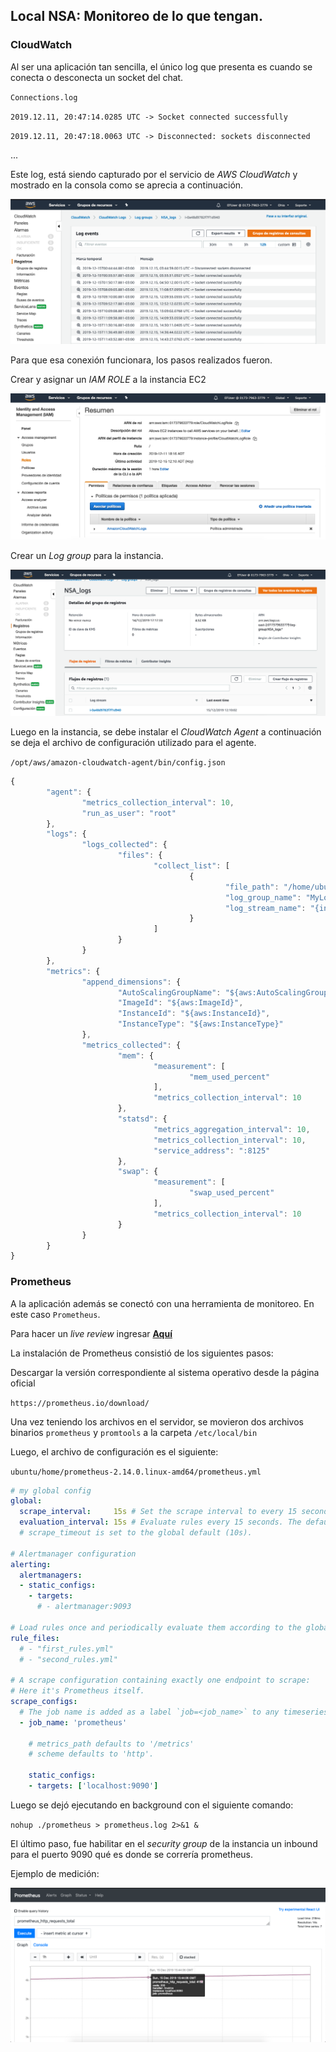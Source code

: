## Local NSA: Monitoreo de lo que tengan.

### CloudWatch
Al ser una aplicación tan sencilla, el único log que presenta es cuando se conecta o desconecta un socket del chat. 


`Connections.log`

`2019.12.11, 20:47:14.0285 UTC -> Socket connected successfully`

`2019.12.11, 20:47:18.0063 UTC -> Disconnected: sockets disconnected`

...

Este log, está siendo capturado por el servicio de *AWS CloudWatch* y mostrado en la consola como se aprecia a continuación.

![CloudWatchConsole](awsCloudWatch.png)

Para que esa conexión funcionara, los pasos realizados fueron. 

Crear y asignar un *IAM ROLE* a la instancia EC2

![Role](role.png)

Crear un *Log group* para la instancia. 

![logGroup](logGroup.png)


Luego en la instancia, se debe instalar el *CloudWatch Agent* a continuación se deja el archivo de configuración utilizado para el agente.

`/opt/aws/amazon-cloudwatch-agent/bin/config.json`

```js
{
        "agent": {
                "metrics_collection_interval": 10,
                "run_as_user": "root"
        },
        "logs": {
                "logs_collected": {
                        "files": {
                                "collect_list": [
                                        {
                                                "file_path": "/home/ubuntu/socketchat/connections.log",
                                                "log_group_name": "MyLogSys",
                                                "log_stream_name": "{instance_id}"
                                        }
                                ]
                        }
                }
        },
        "metrics": {
                "append_dimensions": {
                        "AutoScalingGroupName": "${aws:AutoScalingGroupName}",
                        "ImageId": "${aws:ImageId}",
                        "InstanceId": "${aws:InstanceId}",
                        "InstanceType": "${aws:InstanceType}"
                },
                "metrics_collected": {
                        "mem": {
                                "measurement": [
                                        "mem_used_percent"
                                ],
                                "metrics_collection_interval": 10
                        },
                        "statsd": {
                                "metrics_aggregation_interval": 10,
                                "metrics_collection_interval": 10,
                                "service_address": ":8125"
                        },
                        "swap": {
                                "measurement": [
                                        "swap_used_percent"
                                ],
                                "metrics_collection_interval": 10
                        }
                }
        }
}
```
### Prometheus
A la aplicación además se conectó con una herramienta de monitoreo. En este caso `Prometheus`.

Para hacer un *live review* ingresar **[Aquí](http://ec2-3-136-210-239.us-east-2.compute.amazonaws.com:9090/graph)**

La instalación de Prometheus consistió de los siguientes pasos:

Descargar la versión correspondiente al sistema operativo desde la página oficial 

`https://prometheus.io/download/`

Una vez teniendo los archivos en el servidor, se movieron dos archivos binarios `prometheus` y `promtools` a la carpeta `/etc/local/bin`

Luego, el archivo de configuración es el siguiente:

`ubuntu/home/prometheus-2.14.0.linux-amd64/prometheus.yml`
```yml
# my global config
global:
  scrape_interval:     15s # Set the scrape interval to every 15 seconds. Default is every 1 minute.
  evaluation_interval: 15s # Evaluate rules every 15 seconds. The default is every 1 minute.
  # scrape_timeout is set to the global default (10s).

# Alertmanager configuration
alerting:
  alertmanagers:
  - static_configs:
    - targets:
      # - alertmanager:9093

# Load rules once and periodically evaluate them according to the global 'evaluation_interval'.
rule_files:
  # - "first_rules.yml"
  # - "second_rules.yml"

# A scrape configuration containing exactly one endpoint to scrape:
# Here it's Prometheus itself.
scrape_configs:
  # The job name is added as a label `job=<job_name>` to any timeseries scraped from this config.
  - job_name: 'prometheus'

    # metrics_path defaults to '/metrics'
    # scheme defaults to 'http'.

    static_configs:
    - targets: ['localhost:9090']
```

Luego se dejó ejecutando en background con el siguiente comando: 

`nohup ./prometheus > prometheus.log 2>&1 &`

El último paso, fue habilitar en el *security group* de la instancia un inbound para el puerto 9090 qué es donde se correría prometheus.

Ejemplo de medición:

![prometheus](prometheus.png)
